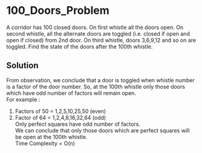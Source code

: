 # 100_Doors_Problem
A corridor has 100 closed doors. On first whistle all the doors open. On second whistle, all the alternate doors are toggled (i.e. closed if open and open if closed) from 2nd door. On third whistle, doors 3,6,9,12 and so on are toggled. Find the state of the doors after the 100th whistle.
## Solution
From observation, we conclude that a door is toggled when whistle number is a factor of the door number. So, at the 100th whistle only those doors which have odd number of factors will remain open. <br>
For example :
1. Factors of 50 = 1,2,5,10,25,50 (even)
2. Factor of 64 = 1,2,4,8,16,32,64 (odd) <br>
Only perfect squares have odd number of factors. <br>
We can conclude that only those doors which are perfect squares will be open at the 100th whistle. <br>
Time Complexity = O(n)
